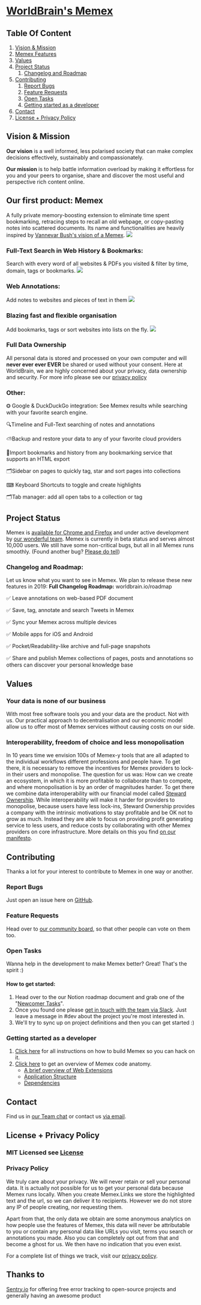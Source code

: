 # <a id="worldbrain" href="#worldbrain">WorldBrain's Memex</a>

## Table Of Content

1. [Vision & Mission](#vision--mission)
1. [Memex Features](#memex-features)
1. [Values](#values)
1. [Project Status](#project-status)
    1. [Changelog and Roadmap](#changelog-and-roadmap)
1. [Contributing](#contributing)
    1. [Report Bugs](#report-bugs)
    1. [Feature Requests](#feature-requests)
    1. [Open Tasks](#open-tasks)
    1. [Getting started as a developer](#getting-started-as-a-developer)
1. [Contact](#contact)
1. [License + Privacy Policy](#license--privacy-policy)

## Vision & Mission

**Our vision** is a well informed, less polarised society that can make complex decisions effectively, sustainably and compassionately.

**Our mission** is to help battle information overload by making it effortless for you and your peers to organise, share and discover the most useful and perspective rich content online.

## Our first product: Memex

A fully private memory-boosting extension to eliminate time spent bookmarking, retracing steps to recall an old webpage, or copy-pasting notes into scattered documents.
Its name and functionalities are heavily inspired by [Vannevar Bush's vision of a Memex](http://memex.link/S1zVMgKzX/en.wikipedia.org/wiki/Memex).
![](https://user-images.githubusercontent.com/7870039/56098504-6b38c780-5f01-11e9-8b80-b5c82d8fed19.png)

### Full-Text Search in Web History & Bookmarks:

Search with every word of all websites & PDFs you visited & filter by time, domain, tags or bookmarks.
![](https://user-images.githubusercontent.com/7870039/56098492-50fee980-5f01-11e9-976b-9fa6256b7af8.gif)

### Web Annotations:

Add notes to websites and pieces of text in them
![](https://user-images.githubusercontent.com/7870039/56098493-53614380-5f01-11e9-94ee-c42477f1cafa.gif)

### Blazing fast and flexible organisation

Add bookmarks, tags or sort websites into lists on the fly.
![](https://user-images.githubusercontent.com/7870039/56098496-55c39d80-5f01-11e9-9886-c10716426440.gif)

### Full Data Ownership

All personal data is stored and processed on your own computer and will **never ever ever EVER** be shared or used without your consent. Here at WorldBrain, we are highly concerned about your privacy, data ownership and security. For more info please see our [privacy policy](#privacy-policy)

### Other:

⭗ Google & DuckDuckGo integration: See Memex results while searching with your favorite search engine.

🔍Timeline and Full-Text searching of notes and annotations

⛅Backup and restore your data to any of your favorite cloud providers

📲Import bookmarks and history from any bookmarking service that supports an HTML export

🗂Sidebar on pages to quickly tag, star and sort pages into collections

⌨ Keyboard Shortcuts to toggle and create highlights

🗂Tab manager: add all open tabs to a collection or tag

## Project Status

Memex is [available for Chrome and Firefox](https://worldbrain.io) and under active development by [our wonderful team](https://worldbrain.io/team).
Memex is currently in beta status and serves almost 10,000 users. We still have some non-critical bugs, but all in all Memex runs smoothly. (Found another bug? [Please do tell](#report-bugs))

### Changelog and Roadmap:

Let us know what you want to see in Memex. We plan to release these new features in 2019:
**Full Changelog Roadmap:** worldbrain.io/roadmap

✅ Leave annotations on web-based PDF document

✅ Save, tag, annotate and search Tweets in Memex

✅ Sync your Memex across multiple devices

✅ Mobile apps for iOS and Android

✅ Pocket/Readability-like archive and full-page snapshots

✅ Share and publish Memex collections of pages, posts and annotations so others can discover your personal knowledge base

## Values

### Your data is none of our business

With most free software tools you and your data are the product. Not with us. Our practical approach to decentralisation and our economic model allow us to offer most of Memex services without causing costs on our side.

### Interoperability, freedom of choice and less monopolisation

In 10 years time we envision 100s of Memex-y tools that are all adapted to the individual workflows different professions and people have. To get there, it is necessary to remove the incentives for Memex providers to lock-in their users and monopolise.
The question for us was: How can we create an ecosystem, in which it is more profitable to collaborate than to compete, and where monopolisation is by an order of magnitudes harder. To get there we combine data interoperability with our financial model called [Steward Ownership](https://blog.p2pfoundation.net/steward-ownership-is-capitalism-2-0/2018/05/11). While interoperability will make it harder for providers to monopolise, because users have less lock-ins, Steward Ownership provides a company with the intrinsic motivations to stay profitable and be OK not to grow as much. Instead they are able to focus on providing profit generating service to less users, and reduce costs by collaborating with other Memex providers on core infrastructure. More details on this you find [on our manifesto](https://worldbrain.io/preorder#why).

## Contributing

Thanks a lot for your interest to contribute to Memex in one way or another.

### Report Bugs

Just open an issue here on [GitHub](https://github.com/WorldBrain/Memex/issues/new).

### Feature Requests

Head over to [our community board](https://worldbrain.helprace.com/s1-general/ideas), so that other people can vote on them too.

### Open Tasks

Wanna help in the development to make Memex better? Great! That's the spirit :)

#### How to get started:

1. Head over to the our Notion roadmap document and grab one of the "[Newcomer Tasks](https://www.notion.so/worldbrain/Release-Notes-Roadmap-262a367f7a2a48ff8115d2c71f700c14)".
2. Once you found one please [get in touch with the team via Slack](http://join-worldbrain.herokuapp.com/). Just leave a message in #dev about the project you're most interested in.
3. We'll try to sync up on project definitions and then you can get started :)

### Getting started as a developer

1. [Click here](./GETTING-STARTED.md#installation) for all instructions on how to build Memex so you can hack on it.
2. [Click here](./GETTING-STARTED.md#code-overview) to get an overview of Memex code anatomy.
    - [A brief overview of Web Extensions](./GETTING-STARTED.md#a-brief-overview-of-web-extensions)
    - [Application Structure](./GETTING-STARTED.md#application-structure)
    - [Dependencies](./GETTING-STARTED.md#dependencies)

## Contact

Find us in [our Team chat](https://join-worldbrain.herokuapp.com/) or contact us [via email](mailto:info@worldbrain.io).

## License + Privacy Policy

### MIT Licensed see [License](./License)

### Privacy Policy

We truly care about your privacy. We will never retain or sell your personal data.
It is actually not possible for us to get your personal data because Memex runs locally. When you create Memex.Links we store the highlighted text and the url, so we can deliver it to recipients. However we do not store any IP of people creating, nor requesting them.

Apart from that, the only data we obtain are some anonymous analytics on how people use the features of Memex, this data will never be attributable to you or contain any personal data like URLs you visit, terms you search or annotations you made. Also you can completely opt out from that and become a ghost for us. We then have no indication that you even exist.

For a complete list of things we track, visit our [privacy policy](https://worldbrain.io/privacy-policy/).

## Thanks to

[Sentry.io](https://sentry.io) for offering free error tracking to open-source projects and generally having an awesome product
